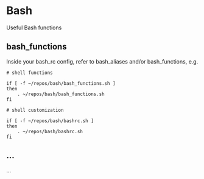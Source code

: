 # Bash
Useful Bash functions

## bash_functions
Inside your bash_rc config, refer to bash_aliases and/or bash_functions, e.g.

    # shell functions
     
    if [ -f ~/repos/bash/bash_functions.sh ]
    then
        . ~/repos/bash/bash_functions.sh
    fi
     
    # shell customization    
     
    if [ -f ~/repos/bash/bashrc.sh ]
    then
        . ~/repos/bash/bashrc.sh
    fi

## ...
...
